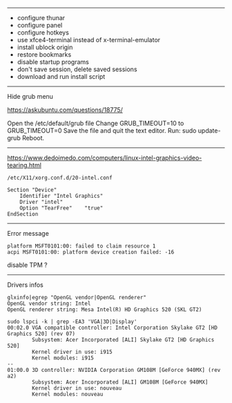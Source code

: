 
-------------------------------------------------------------------------------

- configure thunar
- configure panel
- configure hotkeys
- use xfce4-terminal instead of x-terminal-emulator
- install ublock origin
- restore bookmarks
- disable startup programs
- don't save session, delete saved sessions
- download and run install script

-------------------------------------------------------------------------------

Hide grub menu

https://askubuntu.com/questions/18775/

Open the /etc/default/grub file
Change GRUB_TIMEOUT=10 to GRUB_TIMEOUT=0
Save the file and quit the text editor.
Run: sudo update-grub
Reboot.

-------------------------------------------------------------------------------

https://www.dedoimedo.com/computers/linux-intel-graphics-video-tearing.html

`/etc/X11/xorg.conf.d/20-intel.conf`

```
Section "Device"
    Identifier "Intel Graphics"
    Driver "intel"
    Option "TearFree"    "true"
EndSection
```

-------------------------------------------------------------------------------

Error message

```
platform MSFT0101:00: failed to claim resource 1
acpi MSFT0101:00: platform device creation failed: -16
```

disable TPM ?

-------------------------------------------------------------------------------

Drivers infos

```
glxinfo|egrep "OpenGL vendor|OpenGL renderer"
OpenGL vendor string: Intel
OpenGL renderer string: Mesa Intel(R) HD Graphics 520 (SKL GT2)
```

```
sudo lspci -k | grep -EA3 'VGA|3D|Display'
00:02.0 VGA compatible controller: Intel Corporation Skylake GT2 [HD Graphics 520] (rev 07)
        Subsystem: Acer Incorporated [ALI] Skylake GT2 [HD Graphics 520]
        Kernel driver in use: i915
        Kernel modules: i915
--
01:00.0 3D controller: NVIDIA Corporation GM108M [GeForce 940MX] (rev a2)
        Subsystem: Acer Incorporated [ALI] GM108M [GeForce 940MX]
        Kernel driver in use: nouveau
        Kernel modules: nouveau
```


